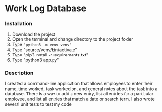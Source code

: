 # Work Log Database

### Installation

1. Download the project
2. Open the terminal and change directory to the project folder
3. Type <code>"python3 -m venv venv"</code>
4. Type "source/venv/bin/activate"
5. Type "pip3 install -r requirements.txt"
6. Type "python3 app.py"

### Description

I created a command-line application that allows employees to enter their name, time worked, task worked on, and general notes about the task into a database. There is a way to add a new entry, list all entries for a particular employee, and list all entries that match a date or search term. I also wrote several unit tests to test my code.
